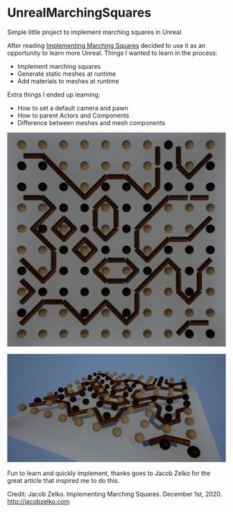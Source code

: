 # UnrealMarchingSquares
Simple little project to implement marching squares in Unreal

After reading [Implementing Marching Squares](http://jacobzelko.com/marching-squares/) decided to use it as an opportunity to learn more Unreal. Things I wanted to learn in the process:

* Implement marching squares
* Generate static meshes at runtime
* Add materials to meshes at runtime 

Extra things I ended up learning:

* How to set a default camera and pawn
* How to parent Actors and Components
* Difference between meshes and mesh components

![Top down](https://github.com/coderchrismills/UnrealMarchingSquares/blob/main/Screenshots/marchingCubes01.PNG)

![Perspective](https://github.com/coderchrismills/UnrealMarchingSquares/blob/main/Screenshots/marchingCubes02.PNG)

Fun to learn and quickly implement, thanks goes to Jacob Zelko for the great article that inspired me to do this. 

Credit:
Jacob Zelko. Implementing Marching Squares. December 1st, 2020. http://jacobzelko.com
